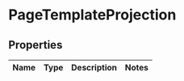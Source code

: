 # PageTemplateProjection
## Properties

Name | Type | Description | Notes
------------ | ------------- | ------------- | -------------


